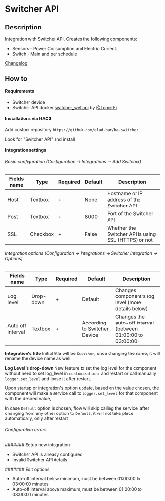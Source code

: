 # Switcher API

## Description

Integration with Switcher API.
Creates the following components:

* Sensors - Power Consumption and Electric Current.
* Switch - Main and per schedule

[Changelog](https://github.com/elad-bar/ha-switcher/blob/master/CHANGELOG.md)

## How to

#### Requirements
- Switcher device
- Switcher API docker [switcher_webapi](https://github.com/TomerFi/switcher_webapi) by [@TomerFi](https://github.com/TomerFi)

#### Installations via HACS
Add custom repository `https://github.com/elad-bar/ha-switcher`

Look for "Switcher API" and install


#### Integration settings
###### Basic configuration (Configuration -> Integrations -> Add Switcher)
Fields name | Type | Required | Default | Description
--- | --- | --- | --- | --- |
Host | Textbox | + | None | Hostname or IP address of the Switcher API
Post | Textbox | + | 8000 | Port of the Switcher API
SSL | Checkbox | + | False | Whether the Switcher API is using SSL (HTTPS) or not

###### Integration options (Configuration -> Integrations -> Switcher Integration -> Options)
Fields name | Type | Required | Default | Description
--- | --- | --- | --- | --- |
Log level | Drop-down | + | Default | Changes component's log level (more details below)
Auto off interval | Textbox | + | According to Switcher Device | Changes the auto-off interval (between 01:00:00 to 03:00:00)

**Integration's title**
Initial title will be `Switcher`, once changing the name, it will rename the device name as well

**Log Level's drop-down**
New feature to set the log level for the component without need to set log_level in `customization:` and restart or call manually `logger.set_level` and loose it after restart.

Upon startup or integration's option update, based on the value chosen, the component will make a service call to `logger.set_level` for that component with the desired value,

In case `Default` option is chosen, flow will skip calling the service, after changing from any other option to `Default`, it will not take place automatically, only after restart

###### Configuration errors
####### Setup new integration

- Switcher API is already configured
- Invalid Switcher API details

####### Edit options

- Auto-off interval below minimum, must be between 01:00:00 to 03:00:00 minutes
- Auto-off interval above maximum, must be between 01:00:00 to 03:00:00 minutes
